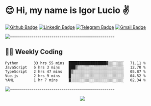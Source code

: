 # :blush: Hi, my name is Igor Lucio :v:

[![Github Badge](https://img.shields.io/badge/-Github-000?style=flat-square&logo=Github&logoColor=white&link=https://github.com/lucasgdb)](https://github.com/iguit0)
[![Linkedin Badge](https://img.shields.io/badge/-LinkedIn-blue?style=flat-square&logo=Linkedin&logoColor=white&link=https://www.linkedin.com/in/igor-lucio-alves/)](https://www.linkedin.com/in/igor-lucio-alves/)
[![Telegram Badge](https://img.shields.io/badge/-Telegram-1ca0f1?style=flat-square&labelColor=1ca0f1&logo=telegram&logoColor=white&link=https://t.me/iguit0)](https://t.me/iguit0)
[![Gmail Badge](https://img.shields.io/badge/-Gmail-c14438?style=flat-square&logo=Gmail&logoColor=white&link=mailto:igorsk89@gmail.com)](mailto:igorsk89@gmail.com)

![-----------------------------------------------------](https://raw.githubusercontent.com/andreasbm/readme/master/assets/lines/colored.png)

## :man_technologist: Weekly Coding
<!--START_SECTION:waka-->
```text
Python       33 hrs 55 mins  █████████████████▓░░░░░░░   71.11 % 
JavaScript   6 hrs 3 mins    ███▒░░░░░░░░░░░░░░░░░░░░░   12.70 % 
TypeScript   2 hrs 47 mins   █▒░░░░░░░░░░░░░░░░░░░░░░░   05.87 % 
Vue.js       2 hrs 9 mins    █░░░░░░░░░░░░░░░░░░░░░░░░   04.52 % 
YAML         1 hr 7 mins     ▓░░░░░░░░░░░░░░░░░░░░░░░░   02.34 % 
```
<!--END_SECTION:waka-->
![-----------------------------------------------------](https://raw.githubusercontent.com/andreasbm/readme/master/assets/lines/colored.png)

<div align="center"><img src="https://github-readme-stats.vercel.app/api?username=iguit0&show_icons=true&count_private=true&theme=radical&hide=issues" /></div>
